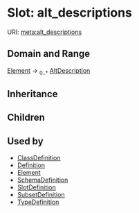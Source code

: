 # Slot: alt_descriptions




URI: [meta:alt_descriptions](https://w3id.org/biolink/biolinkml/meta/alt_descriptions)
## Domain and Range

[Element](Element.md) ->  <sub>0..*</sub> [AltDescription](AltDescription.md)
## Inheritance

## Children

## Used by

 * [ClassDefinition](ClassDefinition.md)
 * [Definition](Definition.md)
 * [Element](Element.md)
 * [SchemaDefinition](SchemaDefinition.md)
 * [SlotDefinition](SlotDefinition.md)
 * [SubsetDefinition](SubsetDefinition.md)
 * [TypeDefinition](TypeDefinition.md)

